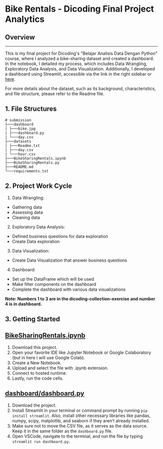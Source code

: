 # Bike Rentals - Dicoding Final Project Analytics

## **Overview**


---



This is my final project for Dicoding's "Belajar Analisis Data Dengan Python" course, where I analyzed a bike-sharing dataset and created a dashboard. In the notebook, I detailed my process, which includes Data Wrangling, Exploratory Data Analysis, and Data Visualization. Additionally, I developed a dashboard using Streamlit, accessible via the link in the right sidebar or [here](https://bike-sharing-rentals-dicoding-final-project-mzidanatsal.streamlit.app/).

For more details about the dataset, such as its background, characteristics, and file structure, please refer to the Readme file.

## 1. File Structures

```
# submission
├───dashboard
| ├───bike.jpg
| ├───dashboard.py
| └───day.csv
├───datasets
| ├───Readme.txt
| ├───day.csv
| └───hour.csv
├───BikeSharingRentals.ipynb
├───BikeSharingRentals.py
├───README.md
└───requirements.txt

```

## 2. Project Work Cycle

1. Data Wrangling:
  * Gathering data
  * Assessing data
  * Cleaning data

2. Exploratory Data Analysis:
  * Defined business questions for data exploration
  * Create Data exploration
3. Data Visualization:
  * Create Data Visualization that answer business questions
4. Dashboard:
  * Set up the DataFrame which will be used
  * Make filter components on the dashboard
  * Complete the dashboard with various data visualizations

**Note: Numbers 1 to 3 are in the dicoding-collection-exercise and number 4 is in dashboard.**

## 3. Getting Started

## [BikeSharingRentals.ipynb](https://github.com/mzidanatsal/Bike-Sharing-Rentals-Dicoding-Final-Project/blob/main/BikeSharingRentals.ipynb)

1. Download this project.
2. Open your favorite IDE like Jupyter  Notebook or Google Colaboratory (but  in here I will use Google Colab).
3. Create a New Notebook.
4. Upload and select the file with .ipynb extension.
5. Connect to hosted runtime.
6. Lastly, run the code cells.

## [dashboard/dashboard.py](https://github.com/mzidanatsal/Bike-Sharing-Rentals-Dicoding-Final-Project/blob/main/dashboard/dashboard.py)

1. Download the project. 
2. Install Streamlit in your terminal or command prompt by running `pip install streamlit`. Also, install other necessary libraries like pandas, numpy, scipy, matplotlib, and seaborn if they aren’t already installed.
3. Make sure not to move the CSV file, as it serves as the data source. Keep it in the same folder as the `dashboard.py` file. 
4. Open VSCode, navigate to the terminal, and run the file by typing `streamlit run dashboard.py`.
